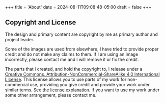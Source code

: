 +++
title = 'About'
date = 2024-08-11T09:08:48-05:00
draft = false
+++



## Copyright and License

The design and primary content are copyright by me as primary author and project leader.   

Some of the images are used from elsewhere, I have tried to provide proper credit and do not make any claims to them. If I am using an image incorrectly, please contact me and I will remove it or fix the credit.

The parts that I created, and hold the copyright to, I release under a [Creative Commons, Attribution-NonCommercial-ShareAlike 4.0 International License](https://creativecommons.org/licenses/by-nc-sa/4.0/). This license allows you to use parts of my work for non-commercial use, providing you give credit and provide your work under similar terms. See [the license explanation](https://creativecommons.org/licenses/by-nc-sa/4.0/). If you want to use my work under some other arrangement, please contact me.
